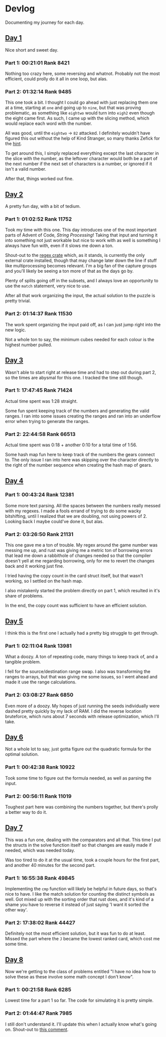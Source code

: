 # Devlog
Documenting my journey for each day.

## [Day 1](src/bin/01.rs)
Nice short and sweet day.

### Part 1: 00:21:01 Rank 8421
Nothing too crazy here, some reversing and whatnot. Probably not the most efficient, could prolly do it all in one loop, but alas.

### Part 2: 01:32:14 Rank 9485
This one took a bit. I thought I could go ahead with just replacing them one at a time, starting at `one` and going up to `nine`, but that was proving problematic, 
as something like `eightwo` would turn into `eigh2` even though the eight came first. As such, I came up with the slicing method, which would replace each
word with the number.

All was good, until the `eightwo` -> `82` attacked. I definitely wouldn't have figured this out without the help of Kind Stranger,
so many thanks Zefick for the [hint](https://www.reddit.com/r/adventofcode/comments/1884fpl/2023_day_1for_those_who_stuck_on_part_2/).

To get around this, I simply replaced everything except the last character in the slice with the number, as the leftover character would both be a part of the
next number if the next set of characters is a number, or ignored if it isn't a valid number.

After that, things worked out fine.

## [Day 2](src/bin/02.rs)
A pretty fun day, with a bit of tedium.

### Part 1: 01:02:52 Rank 11752
Took my time with this one. This day introduces one of the most important parts of Advent of Code, *String Processing*! Taking that input and turning it
into something not just workable but nice to work with as well is something I always have fun with, even if it slows me down a ton. 

Shout-out to the [regex crate](https://docs.rs/regex/latest/regex/) which, as it stands, is currently the only external crate installed,
though that may change later down the line if stuff like multiprocessing becomes relevant. I'm a big fan of the capture groups and you'll likely be seeing a ton
more of that as the days go by.

Plenty of splits going off in the subsets, and I always love an opportunity to use the `match` statement, very nice to use.

After all that work organizing the input, the actual solution to the puzzle is pretty trivial.

### Part 2: 01:14:37 Rank 11530
The work spent organizing the input paid off, as I can just jump right into the new logic.

Not a whole ton to say, the minimum cubes needed for each colour is the highest number pulled.

## [Day 3](src/bin/03.rs)
Wasn't able to start right at release time and had to step out during part 2, so the times are abysmal for this one. I tracked the time still though.

### Part 1: 17:47:45 Rank 71424
Actual time spent was 1:28 straight.

Some fun spent keeping track of the numbers and generating the valid ranges. I ran into some issues creating the ranges and ran into an underflow error when
trying to generate the ranges.

### Part 2: 22:44:58 Rank 66513
Actual time spent was 0:18 + another 0:10 for a total time of 1:56.

Some hash map fun here to keep track of the numbers the gears connect to. The only issue I ran into here was skipping over the character directly to the right of
the number sequence when creating the hash map of gears.

## [Day 4](src/bin/04.rs)

### Part 1: 00:43:24 Rank 12381
Some more text parsing. All the spaces between the numbers really messed with my regexes. I made a fools errand of trying to do some wacky
bitshifting, until I realized that we are doubling, not using powers of 2. Looking back I maybe could've done it, but alas.

### Part 2: 03:26:50 Rank 21131
This one gave me a ton of trouble. My regex around the game number was messing me up, and rust was giving me a metric ton of borrowing errors that lead me down a
rabbithole of changes needed so that the compiler doesn't yell at me regarding borrowing, only for me to revert the changes back and it working just fine.

I tried having the copy count in the card struct itself, but that wasn't working, so I settled on the hash map.

I also mistakenly started the problem directly on part 1, which resulted in it's share of problems.

In the end, the copy count was sufficient to have an efficient solution.

## [Day 5](src/bin/05.rs)
I think this is the first one I actually had a pretty big struggle to get through.

### Part 1: 02:11:04 Rank 13981
What a doozy. A ton of repeating code, many things to keep track of, and a tangible problem.

I fell for the source/destination range swap. I also was transforming the ranges to arrays, but that was giving me some issues, so I went ahead and made it use the 
range calculations.

### Part 2: 03:08:27 Rank 6850
Even more of a doozy. My hopes of just running the seeds individually were dashed pretty quickly by my lack of RAM. I did the reverse location bruteforce, which runs
about 7 seconds with release optimization, which I'll take.

## [Day 6](src/bin/06.rs)
Not a whole lot to say, just gotta figure out the quadratic formula for the optimal solution.

### Part 1: 00:42:38 Rank 10922
Took some time to figure out the formula needed, as well as parsing the input.

### Part 2: 00:56:11 Rank 11019
Toughest part here was combining the numbers together, but there's prolly a better way to do it.

## [Day 7](src/bin/07.rs)
This was a fun one, dealing with the comparators and all that. This time I put the structs in the solve function itself so that changes are easily made if
needed, which was needed today.

Was too tired to do it at the usual time, took a couple hours for the first part, and another 40 minutes for the second part.

### Part 1: 16:55:38 Rank 49845
Implementing the `cmp` function will likely be helpful in future days, so that's nice to have. I like the match solution for counting the distinct symbols as
well. Got mixed up with the sorting order that rust does, and it's kind of a shame you have to reverse it instead of just saying 'I want it sorted the other way'.

### Part 2: 17:38:02 Rank 44427
Definitely not the most efficient solution, but it was fun to do at least. Missed the part where the `J` became the lowest ranked card, which cost me some time.

## [Day 8](src/bin/08.rs)
Now we're getting to the class of problems entitled "I have no idea how to solve these as these involve some math concept I don't know".

### Part 1: 00:21:58 Rank 6285
Lowest time for a part 1 so far. The code for simulating it is pretty simple.

### Part 2: 01:44:47 Rank 7985
I still don't understand it. I'll update this when I actually know what's going on. Shout-out to [this comment](https://www.reddit.com/r/adventofcode/comments/18df7px/comment/kcgsa7x/?utm_source=share&utm_medium=web3x&utm_name=web3xcss&utm_term=1&utm_content=share_button).

